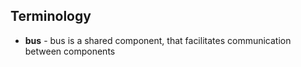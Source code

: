 ## Terminology

- **bus** - bus is a shared component, that facilitates communication between components
